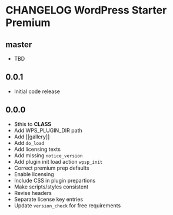 # CHANGELOG WordPress Starter Premium

## master
* TBD

## 0.0.1
* Initial code release 

## 0.0.0
* $this to __CLASS__
* Add WPS_PLUGIN_DIR path
* Add [[gallery]]
* Add `do_load` 
* Add licensing texts
* Add missing `notice_version`
* Add plugin init load action `wpsp_init`
* Correct premium prep defaults
* Enable licensing 
* Include CSS in plugin prepartions
* Make scripts/styles consistent
* Revise headers
* Separate license key entries
* Update `version_check` for free requirements